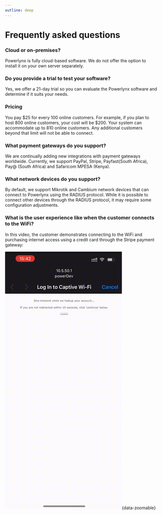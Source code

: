 ```yaml
---
outline: deep
---
```


# Frequently asked questions

### Cloud or on-premises?
Powerlynx is fully cloud-based software. We do not offer the option to install it on your own server separately.

### Do you provide a trial to test your software?
Yes, we offer a 21-day trial so you can evaluate the Powerlynx software and determine if it suits your needs.

### Pricing
You pay $25 for every 100 online customers. For example, if you plan to host 800 online customers, your cost will be $200. Your system can accommodate up to 810 online customers. Any additional customers beyond that limit will not be able to connect.

### What payment gateways do you support?
We are continually adding new integrations with payment gateways worldwide. Currently, we support PayPal, Stripe, Payfast(South Africa), Pay@ (South Africa) and Safaricom MPESA (Kenya).

### What network devices do you support?
By default, we support Mikrotik and Cambium network devices that can connect to Powerlynx using the RADIUS protocol. While it is possible to connect other devices through the RADIUS protocol, it may require some configuration adjustments.

### What is the user experience like when the customer connects to the WiFi?

In this video, the customer demonstrates connecting to the WiFi and purchasing internet access using a credit card through the Stripe payment gateway:

![User journey](images/user_journey_stripe.gif){data-zoomable}